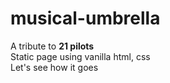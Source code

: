 # musical-umbrella
A tribute to **21 pilots** <br>
Static page using vanilla html, css <br>
Let's see how it goes
